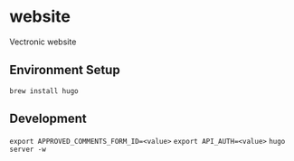 # website
Vectronic website

## Environment Setup

`brew install hugo`

## Development

`export APPROVED_COMMENTS_FORM_ID=<value>`
`export API_AUTH=<value>`
`hugo server -w`


